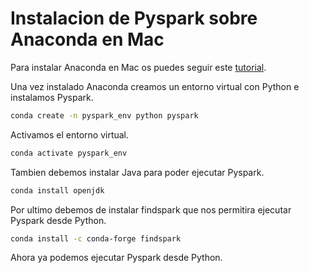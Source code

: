 # Instalacion de Pyspark sobre Anaconda en Mac

Para instalar Anaconda en Mac os puedes seguir este [tutorial]('').

Una vez instalado Anaconda creamos un entorno virtual con Python e instalamos Pyspark.

```bash
conda create -n pyspark_env python pyspark
```

Activamos el entorno virtual.

```bash
conda activate pyspark_env
```

Tambien debemos instalar Java para poder ejecutar Pyspark.

```bash
conda install openjdk
```

Por ultimo debemos de instalar findspark que nos permitira ejecutar Pyspark desde Python.

```bash
conda install -c conda-forge findspark
```

Ahora ya podemos ejecutar Pyspark desde Python.
